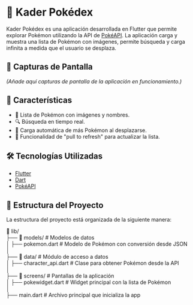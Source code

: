 # 📖 Kader Pokédex

Kader Pokédex es una aplicación desarrollada en Flutter que permite explorar Pokémon utilizando la API de [PokéAPI](https://pokeapi.co/). La aplicación carga y muestra una lista de Pokémon con imágenes, permite búsqueda y carga infinita a medida que el usuario se desplaza.

## 📸 Capturas de Pantalla
*(Añade aquí capturas de pantalla de la aplicación en funcionamiento.)*

## 🚀 Características
- 📜 Lista de Pokémon con imágenes y nombres.
- 🔍 Búsqueda en tiempo real.
- 🔄 Carga automática de más Pokémon al desplazarse.
- 🔄 Funcionalidad de "pull to refresh" para actualizar la lista.

## 🛠️ Tecnologías Utilizadas
- [Flutter](https://flutter.dev/)
- [Dart](https://dart.dev/)
- [PokéAPI](https://pokeapi.co/)

## 📂 Estructura del Proyecto
La estructura del proyecto está organizada de la siguiente manera:

📂 lib/  
├── 📂 models/          # Modelos de datos  
│   ├── pokemon.dart    # Modelo de Pokémon con conversión desde JSON  
│  
├── 📂 data/            # Módulo de acceso a datos  
│   ├── character_api.dart  # Clase para obtener Pokémon desde la API  
│  
├── 📂 screens/         # Pantallas de la aplicación  
│   ├── pokewidget.dart # Widget principal con la lista de Pokémon  
│  
├── main.dart           # Archivo principal que inicializa la app  

